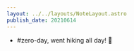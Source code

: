 ```yaml
---
layout: ../../layouts/NoteLayout.astro
publish_date: 20210614
---
```


- #zero-day, went hiking all day! 🥾
